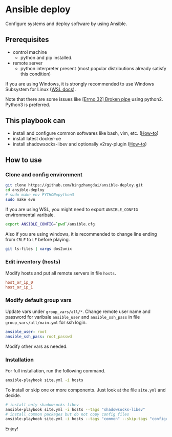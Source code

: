 # Ansible deploy

Configure systems and deploy software by using Ansible.

## Prerequisites

* control machine
  * python and pip installed.
* remote server
  * python interpreter present (most popular distributions already satisfy this condition)

If you are using Windows, it is strongly recommended to use Windows Subsystem for Linux ([WSL docs](https://docs.microsoft.com/en-us/windows/wsl)).

Note that there are some issues like [[Errno 32] Broken pipe](https://github.com/ansible/ansible/issues/56629) using python2. Python3 is preferred.

## This playbook can

* install and configure common softwares like bash, vim, etc. ([How-to](roles/common/README.md))
* install latest docker-ce
* install shadowsocks-libev and optionally v2ray-plugin ([How-to](roles/shadowsocks-libev/README.md))

## How to use

### Clone and config environment

```bash
git clone https://github.com/bingzhangdai/ansible-deploy.git
cd ansible-deploy
# sudo make env PYTHON=python3
sudo make evn
```

If you are using WSL, you might need to export `ANSIBLE_CONFIG` environmental varibale.

```bash
export ANSIBLE_CONFIG=`pwd`/ansible.cfg
```

Also if you are using windows, it is recommended to change line ending from `CRLF` to `LF` before playing.

```bash
git ls-files | xargs dos2unix
```

### Edit inventory (hosts)

Modify hosts and put all remote servers in file `hosts`.

```ini
host_or_ip_0
host_or_ip_1
```

### Modify default group vars

Update vars under `group_vars/all/*`. Change remote user name and password for varibale `ansible_user` and `ansible_ssh_pass` in file `group_vars/all/main.yml` for ssh login.

```yml
ansible_user: root
ansible_ssh_pass: root_passwd
```

Modify other vars as needed.

### Installation

For full installation, run the following command.

```bash
ansible-playbook site.yml -i hosts
```

To install or skip one or more components. Just look at the file `site.yml` and decide.

```bash
# install only shadowsocks-libev
ansible-playbook site.yml -i hosts --tags "shadowsocks-libev"
# install common packages but do not copy config files
ansible-playbook site.yml -i hosts --tags "common" --skip-tags "configuration"
```

Enjoy!
